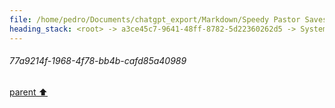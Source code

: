 ```yaml
---
file: /home/pedro/Documents/chatgpt_export/Markdown/Speedy Pastor Saves Day.md
heading_stack: <root> -> a3ce45c7-9641-48ff-8782-5d22360262d5 -> System -> 77a9214f-1968-4f78-bb4b-cafd85a40989
---
```

###### 77a9214f-1968-4f78-bb4b-cafd85a40989
[parent ⬆️](#a3ce45c7-9641-48ff-8782-5d22360262d5)
